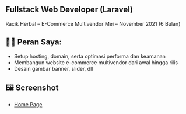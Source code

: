 ## Fullstack Web Developer (Laravel)
Racik Herbal – E-Commerce Multivendor
Mei – November 2021 (6 Bulan)

## 👨‍💻 Peran Saya:
- Setup hosting, domain, serta optimasi performa dan keamanan
- Membangun website e-commerce multivendor dari awal hingga rilis
- Desain gambar banner, slider, dll

## 🖼️ Screenshot
* [ Home Page ](./RacikHerbal.jpeg)
